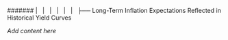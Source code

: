 ####### |   |   |   |   |   |   ├── Long-Term Inflation Expectations Reflected in Historical Yield Curves

*Add content here*